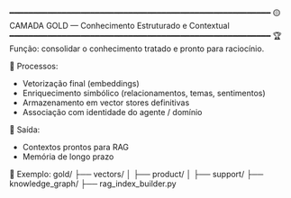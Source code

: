 ━━━━━━━━━━━━━━━━━━━━━━━━━━━━━━━━━━━━━━━━━━━━━━━━━━━━━━━
🟡 CAMADA GOLD — Conhecimento Estruturado e Contextual
━━━━━━━━━━━━━━━━━━━━━━━━━━━━━━━━━━━━━━━━━━━━━━━━━━━━━━━
🏆 Função: consolidar o conhecimento tratado e pronto para raciocínio.

🔹 Processos:
  - Vetorização final (embeddings)
  - Enriquecimento simbólico (relacionamentos, temas, sentimentos)
  - Armazenamento em vector stores definitivas
  - Associação com identidade do agente / domínio

🔹 Saída:
  - Contextos prontos para RAG
  - Memória de longo prazo

📂 Exemplo:
gold/
 ├── vectors/
 │   ├── product/
 │   ├── support/
 ├── knowledge_graph/
 ├── rag_index_builder.py
